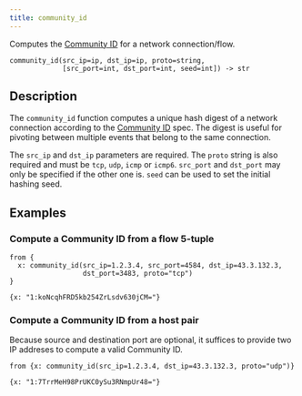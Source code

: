 ```yaml
---
title: community_id
---
```


Computes the [Community ID](https://github.com/corelight/community-id-spec) for
a network connection/flow.

```tql
community_id(src_ip=ip, dst_ip=ip, proto=string,
             [src_port=int, dst_port=int, seed=int]) -> str
```

## Description

The `community_id` function computes a unique hash digest of a network
connection according to the [Community
ID](https://github.com/corelight/community-id-spec)
spec. The digest is useful for pivoting between multiple events that belong to
the same connection.

The `src_ip` and `dst_ip` parameters are required. The `proto` string is also required and must be `tcp`, `udp`, `icmp` or `icmp6`. `src_port` and `dst_port` may only be specified if the other one is. `seed` can be used to set the initial hashing seed.

## Examples

### Compute a Community ID from a flow 5-tuple

```tql
from {
  x: community_id(src_ip=1.2.3.4, src_port=4584, dst_ip=43.3.132.3,
                  dst_port=3483, proto="tcp")
}
```

```tql
{x: "1:koNcqhFRD5kb254ZrLsdv630jCM="}
```

### Compute a Community ID from a host pair

Because source and destination port are optional, it suffices to provide two IP
addreses to compute a valid Community ID.

```tql
from {x: community_id(src_ip=1.2.3.4, dst_ip=43.3.132.3, proto="udp")}
```

```tql
{x: "1:7TrrMeH98PrUKC0ySu3RNmpUr48="}
```
